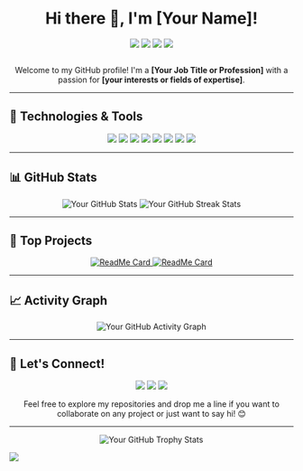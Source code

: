 <h1 align="center">Hi there 👋, I'm [Your Name]!</h1>

<p align="center">
  <a href="https://www.linkedin.com/in/yourusername/"><img src="https://img.shields.io/badge/-YourLinkedIn-blue?style=flat&logo=Linkedin&logoColor=white"/></a>
  <a href="https://github.com/Chandreshkanzariya11/?tab=follow"><img src="https://img.shields.io/github/followers/yourusername?label=Follow&style=social"/></a>
  <a href="https://twitter.com/yourusername"><img src="https://img.shields.io/badge/-@yourusername-1ca0f1?style=flat&logo=twitter&logoColor=white"/></a>
  <a href="mailto:youremail@gmail.com"><img src="https://img.shields.io/badge/-youremail-c14438?style=flat&logo=Gmail&logoColor=white"/></a>
</p>

<p align="center">
  <img src="https://komarev.com/ghpvc/?username=yourusername&style=flat-square&color=blue" alt=""/>
</p>

<p align="center">
  Welcome to my GitHub profile! I'm a <strong>[Your Job Title or Profession]</strong> with a passion for <strong>[your interests or fields of expertise]</strong>.
</p>

---

## 🔧 Technologies & Tools
<p align="center">
  <img src="https://img.shields.io/badge/Code-JavaScript-informational?style=flat&logo=javascript&logoColor=white&color=2bbc8a"/>
  <img src="https://img.shields.io/badge/Code-Python-informational?style=flat&logo=python&logoColor=white&color=2bbc8a"/>
  <img src="https://img.shields.io/badge/Code-Go-informational?style=flat&logo=go&logoColor=white&color=2bbc8a"/>
  <img src="https://img.shields.io/badge/Code-Ruby-informational?style=flat&logo=ruby&logoColor=white&color=2bbc8a"/>
  <img src="https://img.shields.io/badge/Tools-Docker-informational?style=flat&logo=docker&logoColor=white&color=2bbc8a"/>
  <img src="https://img.shields.io/badge/Tools-Kubernetes-informational?style=flat&logo=kubernetes&logoColor=white&color=2bbc8a"/>
  <img src="https://img.shields.io/badge/Tools-Git-informational?style=flat&logo=git&logoColor=white&color=2bbc8a"/>
  <img src="https://img.shields.io/badge/Tools-AWS-informational?style=flat&logo=amazon-aws&logoColor=white&color=2bbc8a"/>
</p>

---

## 📊 GitHub Stats
<p align="center">
  <img src="https://github-readme-stats.vercel.app/api?username=yourusername&show_icons=true&theme=radical" alt="Your GitHub Stats"/>
  <img src="https://github-readme-streak-stats.herokuapp.com/?user=yourusername&theme=radical" alt="Your GitHub Streak Stats"/>
</p>

---

## 🌟 Top Projects
<p align="center">
  <a href="https://github.com/Chandreshkanzariya11/your-repo-name">
    <img src="https://github-readme-stats.vercel.app/api/pin/?username=yourusername&repo=your-repo-name&theme=radical" alt="ReadMe Card"/>
  </a>
  <a href="https://github.com/Chandreshkanzariya11/your-repo-name">
    <img src="https://github-readme-stats.vercel.app/api/pin/?username=Chandreshkanzariya11&repo=Chandreshkanzariya11&theme=radical" alt="ReadMe Card"/>
  </a>
</p>

---

## 📈 Activity Graph
<p align="center">
  <img src="https://github-readme-activity-graph.cyclic.app/graph?username=Chandreshkanzariya11&theme=react-dark" alt="Your GitHub Activity Graph"/>
</p>

---

## 💬 Let's Connect!
<p align="center">
  <a href="https://www.linkedin.com/in/Chandreshkanzariya11/"><img src="https://img.shields.io/badge/-LinkedIn-blue?style=flat&logo=Linkedin&logoColor=white"/></a>
  <a href="https://twitter.com/Chandreshkanzariya11"><img src="https://img.shields.io/badge/-Twitter-1ca0f1?style=flat&logo=twitter&logoColor=white"/></a>
  <a href="mailto:youremail@gmail.com"><img src="https://img.shields.io/badge/-Email-c14438?style=flat&logo=Gmail&logoColor=white"/></a>
</p>

<p align="center">
  Feel free to explore my repositories and drop me a line if you want to collaborate on any project or just want to say hi! 😊
</p>

---

<p align="center">
  <img src="https://github-profile-trophy.vercel.app/?username=Chandreshkanzariya11&theme=onedark" alt="Your GitHub Trophy Stats"/>
</p>

<!--
**yourusername/yourusername** is a ✨ _special_ ✨ repository because its `README.md` (this file) appears on your GitHub profile.
-->


![](https://github-contributor-stats.vercel.app/api?username=Chandreshkanzariya11&limit=5&theme=algolia&combine_all_yearly_contributions=true)
